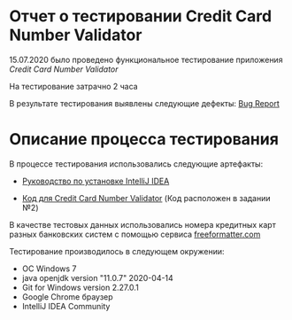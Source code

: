 # Отчет о тестировании Credit Card Number Validator 

15.07.2020 было проведено функциональное тестирование приложения *Credit Card Number Validator*

На тестирование затрачно 2 часа

В результате тестирования выявлены следующие дефекты: [Bug Report](https://github.com/Zeinab182/Credit-card-Number-/issues/1)

# Описание процесса тестирования

В процессе тестирования использовались следующие артефакты:

*  [Руководство по установке IntelliJ IDEA](https://github.com/netology-code/javaqa-homeworks/blob/master/intro/idea.md)

* [Код для Credit Card Number Validator](https://github.com/netology-code/javaqa-homeworks/tree/master/intro) (Код расположен в задании №2)

В качестве тестовых данных использовались номера кредитных карт разных банковских систем с помощью сервиса [freeformatter.com](https://www.freeformatter.com/credit-card-number-generator-validator.html)

Тестирование производилось в следующем окружении:

* ОС Windows 7
* java openjdk version "11.0.7" 2020-04-14
* Git for Windows version 2.27.0.1
* Google Chrome браузер
* IntelliJ IDEA Community